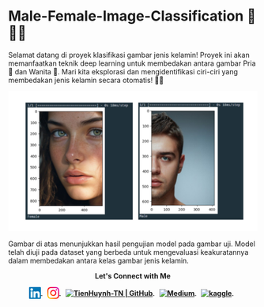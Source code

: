 # Male-Female-Image-Classification 📸👨👩

Selamat datang di proyek klasifikasi gambar jenis kelamin! Proyek ini akan memanfaatkan teknik deep learning untuk membedakan antara gambar Pria 👨 dan Wanita 👩. Mari kita eksplorasi dan mengidentifikasi ciri-ciri yang membedakan jenis kelamin secara otomatis! 🚀😊

![Uji Model](https://github.com/wildanmjjhd29/Male-Female-Image-Classification/blob/main/test_model.png)

Gambar di atas menunjukkan hasil pengujian model pada gambar uji. Model telah diuji pada dataset yang berbeda untuk mengevaluasi keakuratannya dalam membedakan antara kelas gambar jenis kelamin.


<p align="center">
  <b>Let's Connect with Me<b>
<p>


<p align="center">
  <a href="https://www.linkedin.com/in/wildanmujjahid/" target="_blank">
    <img align="center" alt="Linkedin" width="24px" src="https://github.com/SatYu26/SatYu26/blob/master/Assets/Linkedin.svg" />
  </a> &nbsp;&nbsp;

  <a href="https://instagram.com/_wildanmjjhd" target="_blank">
    <img align="center" alt="TienHuynh-TN | Instagram" width="24px" src="https://github.com/SatYu26/SatYu26/blob/master/Assets/Instagram.svg" />
  </a> &nbsp;&nbsp;
  
  <a href="#" target="_blank">
    <img align="center" alt="TienHuynh-TN | GitHub" width="30px" src="https://cdn3d.iconscout.com/3d/free/thumb/free-github-5562375-4642720.png?f=webp" />
  </a> &nbsp;&nbsp;
  
  <a href="#" target="_blank">
    <img align="center" alt="Medium" width="26px" src="https://cdn.iconscout.com/icon/free/png-256/free-kaggle-3521526-2945029.png" />
  </a> &nbsp;&nbsp;
  
  <a href="#" target="_blank">
    <img align="center" alt="kaggle" width="26px" src="https://cdn.icon-icons.com/icons2/2997/PNG/512/medium_logo_icon_187624.png" />
  </a> &nbsp;&nbsp;
<p> 
